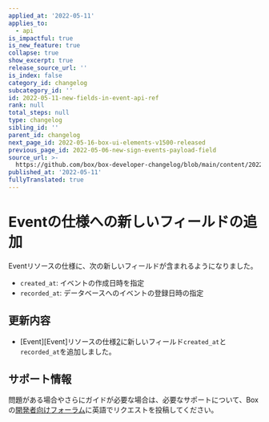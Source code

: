 ```yaml
---
applied_at: '2022-05-11'
applies_to:
  - api
is_impactful: true
is_new_feature: true
collapse: true
show_excerpt: true
release_source_url: ''
is_index: false
category_id: changelog
subcategory_id: ''
id: 2022-05-11-new-fields-in-event-api-ref
rank: null
total_steps: null
type: changelog
sibling_id: ''
parent_id: changelog
next_page_id: 2022-05-16-box-ui-elements-v1500-released
previous_page_id: 2022-05-06-new-sign-events-payload-field
source_url: >-
  https://github.com/box/box-developer-changelog/blob/main/content/2022/05-11-new-fields-in-event-api-ref.md
published_at: '2022-05-11'
fullyTranslated: true
---
```

# Eventの仕様への新しいフィールドの追加

Eventリソースの仕様に、次の新しいフィールドが含まれるようになりました。

* `created_at`: イベントの作成日時を指定
* `recorded_at`: データベースへのイベントの登録日時の指定

<!-- more -->

## 更新内容

* [Event][Event]リソースの仕様[2][2]に新しいフィールド`created_at`と`recorded_at`を追加しました。

## サポート情報

問題がある場合やさらにガイドが必要な場合は、必要なサポートについて、Boxの[開発者向けフォーラム][1]に英語でリクエストを投稿してください。

[1]: https://support.box.com/hc/en-us/community/topics/360001932973-Platform-and-Developer-Forum

[2]: r://event

